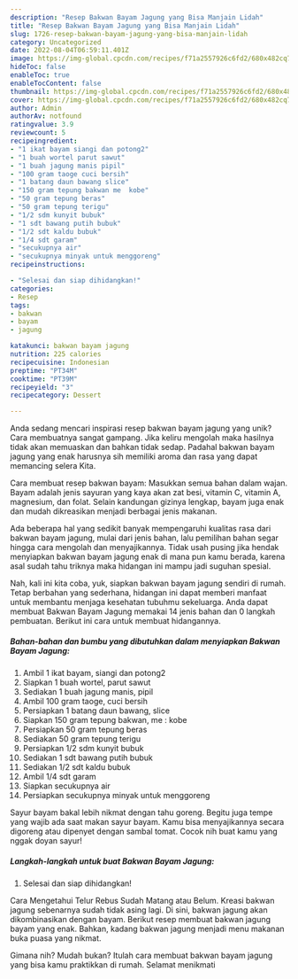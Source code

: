 ```yaml
---
description: "Resep Bakwan Bayam Jagung yang Bisa Manjain Lidah"
title: "Resep Bakwan Bayam Jagung yang Bisa Manjain Lidah"
slug: 1726-resep-bakwan-bayam-jagung-yang-bisa-manjain-lidah
category: Uncategorized
date: 2022-08-04T06:59:11.401Z
image: https://img-global.cpcdn.com/recipes/f71a2557926c6fd2/680x482cq70/bakwan-bayam-jagung-foto-resep-utama.jpg
hideToc: false
enableToc: true
enableTocContent: false
thumbnail: https://img-global.cpcdn.com/recipes/f71a2557926c6fd2/680x482cq70/bakwan-bayam-jagung-foto-resep-utama.jpg
cover: https://img-global.cpcdn.com/recipes/f71a2557926c6fd2/680x482cq70/bakwan-bayam-jagung-foto-resep-utama.jpg
author: Admin
authorAv: notfound
ratingvalue: 3.9
reviewcount: 5
recipeingredient:
- "1 ikat bayam siangi dan potong2"
- "1 buah wortel parut sawut"
- "1 buah jagung manis pipil"
- "100 gram taoge cuci bersih"
- "1 batang daun bawang slice"
- "150 gram tepung bakwan me  kobe"
- "50 gram tepung beras"
- "50 gram tepung terigu"
- "1/2 sdm kunyit bubuk"
- "1 sdt bawang putih bubuk"
- "1/2 sdt kaldu bubuk"
- "1/4 sdt garam"
- "secukupnya air"
- "secukupnya minyak untuk menggoreng"
recipeinstructions:

- "Selesai dan siap dihidangkan!"
categories:
- Resep
tags:
- bakwan
- bayam
- jagung

katakunci: bakwan bayam jagung 
nutrition: 225 calories
recipecuisine: Indonesian
preptime: "PT34M"
cooktime: "PT39M"
recipeyield: "3"
recipecategory: Dessert

---
```





Anda sedang mencari inspirasi resep bakwan bayam jagung yang unik? Cara membuatnya sangat gampang. Jika keliru mengolah maka hasilnya tidak akan memuaskan dan bahkan tidak sedap. Padahal bakwan bayam jagung yang enak harusnya sih memiliki aroma dan rasa yang dapat memancing selera Kita.





Cara membuat resep bakwan bayam: Masukkan semua bahan dalam wajan. Bayam adalah jenis sayuran yang kaya akan zat besi, vitamin C, vitamin A, magnesium, dan folat. Selain kandungan gizinya lengkap, bayam juga enak dan mudah dikreasikan menjadi berbagai jenis makanan.

Ada beberapa hal yang sedikit banyak mempengaruhi kualitas rasa dari bakwan bayam jagung, mulai dari jenis bahan, lalu pemilihan bahan segar hingga cara mengolah dan menyajikannya. Tidak usah pusing jika hendak menyiapkan bakwan bayam jagung enak di mana pun kamu berada, karena asal sudah tahu triknya maka hidangan ini mampu jadi suguhan spesial.






Nah, kali ini kita coba, yuk, siapkan bakwan bayam jagung sendiri di rumah. Tetap berbahan yang sederhana, hidangan ini dapat memberi manfaat untuk membantu menjaga kesehatan tubuhmu sekeluarga. Anda dapat membuat Bakwan Bayam Jagung memakai 14 jenis bahan dan 0 langkah pembuatan. Berikut ini cara untuk membuat hidangannya.

<!--inarticleads1-->

##### Bahan-bahan dan bumbu yang dibutuhkan dalam menyiapkan Bakwan Bayam Jagung:

1. Ambil 1 ikat bayam, siangi dan potong2
1. Siapkan 1 buah wortel, parut sawut
1. Sediakan 1 buah jagung manis, pipil
1. Ambil 100 gram taoge, cuci bersih
1. Persiapkan 1 batang daun bawang, slice
1. Siapkan 150 gram tepung bakwan, me : kobe
1. Persiapkan 50 gram tepung beras
1. Sediakan 50 gram tepung terigu
1. Persiapkan 1/2 sdm kunyit bubuk
1. Sediakan 1 sdt bawang putih bubuk
1. Sediakan 1/2 sdt kaldu bubuk
1. Ambil 1/4 sdt garam
1. Siapkan secukupnya air
1. Persiapkan secukupnya minyak untuk menggoreng


Sayur bayam bakal lebih nikmat dengan tahu goreng. Begitu juga tempe yang wajib ada saat makan sayur bayam. Kamu bisa menyajikannya secara digoreng atau dipenyet dengan sambal tomat. Cocok nih buat kamu yang nggak doyan sayur! 

<!--inarticleads2-->

##### Langkah-langkah untuk buat Bakwan Bayam Jagung:


1. Selesai dan siap dihidangkan!

Cara Mengetahui Telur Rebus Sudah Matang atau Belum. Kreasi bakwan jagung sebenarnya sudah tidak asing lagi. Di sini, bakwan jagung akan dikombinasikan dengan bayam. Berikut resep membuat bakwan jagung bayam yang enak. Bahkan, kadang bakwan jagung menjadi menu makanan buka puasa yang nikmat. 

Gimana nih? Mudah bukan? Itulah cara membuat bakwan bayam jagung yang bisa kamu praktikkan di rumah. Selamat menikmati
